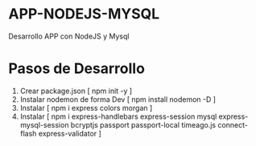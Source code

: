 # APP-NODEJS-MYSQL
Desarrollo APP con NodeJS y Mysql

# Pasos de Desarrollo
1. Crear package.json [ npm init -y ]
2. Instalar nodemon de forma Dev [ npm install nodemon -D ]
3. Instalar [ npm i express colors morgan ]
4. Instalar [ npm i express-handlebars express-session mysql express-mysql-session bcryptjs passport passport-local timeago.js connect-flash express-validator ]
